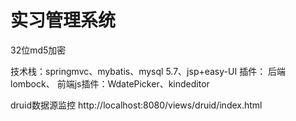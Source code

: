 # 实习管理系统

32位md5加密

技术栈：springmvc、mybatis、mysql 5.7、jsp+easy-UI
插件：
    后端lombock、
    前端js插件：WdatePicker、kindeditor
    

druid数据源监控
http://localhost:8080/views/druid/index.html
